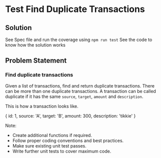 # Test Find Duplicate Transactions

## Solution 
See Spec file and run the coverage using `npm run test`
See the code to know how the solution works

## Problem Statement

### Find duplicate transactions

Given a list of transactions, find and return duplicate transactions. There can be more than one duplicate transactions.
A transaction can be called duplicate if it has the same `source`, `target`, `amount` and `description`.

This is how a transaction looks like.

{
  id: 1,
  source: 'A',
  target: 'B',
  amount: 300,
  description: 'tikkie'
}

Note:
- Create additional functions if required.
- Follow proper coding conventions and best practices.
- Make sure existing unit test passes.
- Write further unit tests to cover maximum code.
